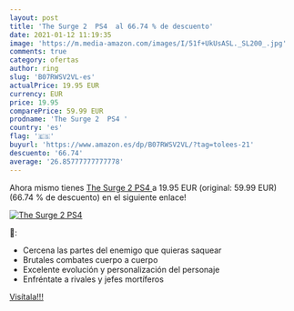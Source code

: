 ```yaml
---
layout: post
title: 'The Surge 2  PS4  al 66.74 % de descuento'
date: 2021-01-12 11:19:35
image: 'https://m.media-amazon.com/images/I/51f+UkUsASL._SL200_.jpg'
comments: true
category: ofertas
author: ring
slug: 'B07RWSV2VL-es'
actualPrice: 19.95 EUR
currency: EUR
price: 19.95
comparePrice: 59.99 EUR
prodname: 'The Surge 2  PS4 '
country: 'es'
flag: '🇪🇸'
buyurl: 'https://www.amazon.es/dp/B07RWSV2VL/?tag=tolees-21'
descuento: '66.74'
average: '26.85777777777778'
---
```


Ahora mismo tienes [The Surge 2  PS4 ](https://www.amazon.es/dp/B07RWSV2VL/?tag=tolees-21) a 19.95 EUR (original: 59.99 EUR) (66.74 %  de descuento) en el siguiente enlace!

[![The Surge 2  PS4 ](https://m.media-amazon.com/images/I/51f+UkUsASL._SL200_.jpg)](https://www.amazon.es/dp/B07RWSV2VL/?tag=tolees-21)

🔎:

- Cercena las partes del enemigo que quieras saquear
- Brutales combates cuerpo a cuerpo
- Excelente evolución y personalización del personaje
- Enfréntate a rivales y jefes mortíferos

[Visítala!!!](https://www.amazon.es/dp/B07RWSV2VL/?tag=tolees-21)
